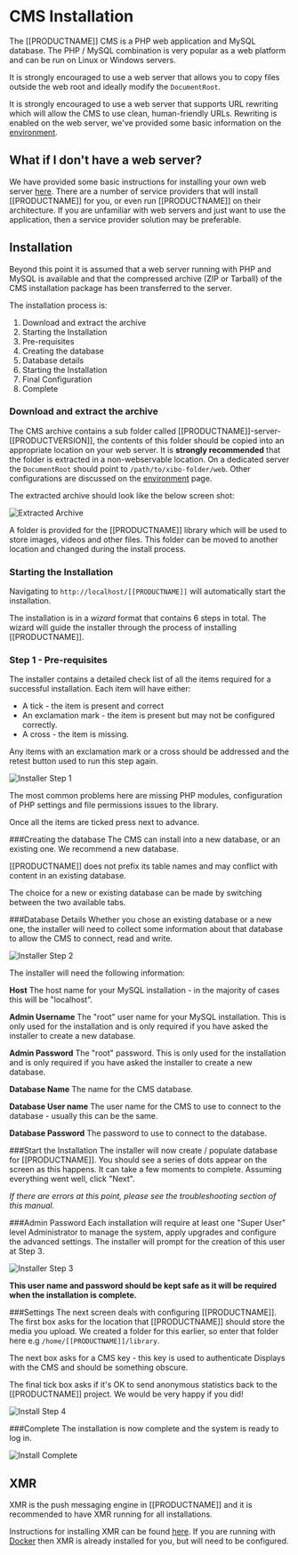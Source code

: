 <!--toc=getting_started-->
# CMS Installation
The [[PRODUCTNAME]] CMS is a PHP web application and MySQL database. The PHP / MySQL combination is very popular as a web platform and can be run on Linux or Windows servers.

It is strongly encouraged to use a web server that allows you to copy files outside the web root and ideally modify the `DocumentRoot`.

It is strongly encouraged to use a web server that supports URL rewriting which will allow the CMS to use clean, human-friendly URLs. Rewriting is enabled on the web server, we've provided some basic information on the [environment](install_environment.html).

## What if I don't have a web server?
We have provided some basic instructions for installing your own web server [here](install_environment.html). There are a number of service providers that will install [[PRODUCTNAME]] for you, or even run [[PRODUCTNAME]] on their architecture. If you are unfamiliar with web servers and just want to use the application, then a service provider solution may be preferable.


## Installation
Beyond this point it is assumed that a web server running with PHP and MySQL is available and that the compressed archive (ZIP or Tarball) of the CMS installation package has been transferred to the server.

The installation process is:

1. Download and extract the archive
2. Starting the Installation
3. Pre-requisites
4. Creating the database
5. Database details
6. Starting the Installation
7. Final Configuration
8. Complete

### Download and extract the archive
The CMS archive contains a sub folder called [[PRODUCTNAME]]-server-[[PRODUCTVERSION]], the contents of this folder should be copied into an appropriate location on your web server. It is **strongly recommended** that the folder is extracted in a non-webservable location. On a dedicated server the `DocumentRoot` should point to `/path/to/xibo-folder/web`. Other configurations are discussed on the [environment](install_environment.html) page.

The extracted archive should look like the below screen shot:

![Extracted Archive](img/win32_install_extracted.png)

A folder is provided for the [[PRODUCTNAME]] library which will be used to store images, videos and other files. This folder can be moved to another location and changed during the install process.



### Starting the Installation
Navigating to `http://localhost/[[PRODUCTNAME]]` will automatically start the installation.

The installation is in a _wizard_ format that contains 6 steps in total. The wizard will guide the installer through the process of installing [[PRODUCTNAME]].

### Step 1 - Pre-requisites
The installer contains a detailed check list of all the items required for a successful installation. Each item will have either:

* A tick - the item is present and correct
* An exclamation mark - the item is present but may not be configured correctly.
* A cross - the item is missing.

Any items with an exclamation mark or a cross should be addressed and the retest button used to run this step again.

![Installer Step 1](img/install_cms_step1.png)

The most common problems here are missing PHP modules, configuration of PHP settings and file permissions issues to the library.

Once all the items are ticked press next to advance.

###Creating the database
The CMS can install into a new database, or an existing one. We recommend a new database.

[[PRODUCTNAME]] does not prefix its table names and may conflict with content in an existing database.

The choice for a new or existing database can be made by switching between the two available tabs.

###Database Details
Whether you chose an existing database or a new one, the installer will need to collect some information about that database to allow the CMS to connect, read and write.

![Installer Step 2](img/install_cms_step2.png)

The installer will need the following information:

**Host**
The host name for your MySQL installation - in the majority of cases this will be "localhost".

**Admin Username**
The "root" user name for your MySQL installation. This is only used for the installation and is only required if you have asked the installer to create a new database.

**Admin Password**
The "root" password. This is only used for the installation and is only required if you have asked the installer to create a new database.

**Database Name**
The name for the CMS database.

**Database User name**
The user name for the CMS to use to connect to the database - usually this can be the same.

**Database Password**
The password to use to connect to the database.


###Start the Installation
The installer will now create / populate database for [[PRODUCTNAME]]. You should see a series of dots appear on the screen as this happens. It can take a few moments to complete. Assuming everything went well, click "Next".

_If there are errors at this point, please see the troubleshooting section of this manual._

###Admin Password
Each installation will require at least one "Super User" level Administrator to manage the system, apply upgrades and configure the advanced settings. The installer will prompt for the creation of this user at Step 3.

![Installer Step 3](img/install_cms_step3.png)

**This user name and password should be kept safe as it will be required when the installation is complete.**


###Settings
The next screen deals with configuring [[PRODUCTNAME]]. The first box asks for the location that [[PRODUCTNAME]] should store the media you upload. We created a folder for this earlier, so enter that folder here e.g `/home/[[PRODUCTNAME]]/library`.

The next box asks for a CMS key - this key is used to authenticate Displays with the CMS and should be something obscure.

The final tick box asks if it's OK to send anonymous statistics back to the [[PRODUCTNAME]] project. We would be very happy if you did!

![Install Step 4](img/install_cms_step4.png)

###Complete
The installation is now complete and the system is ready to log in.

![Install Complete](img/install_cms_complete.png)

## XMR
XMR is the push messaging engine in [[PRODUCTNAME]] and it is recommended to
 have XMR running for all installations.

Instructions for installing XMR can be found [here](xmr.html). If you are
 running with [Docker](install_docker.html) then XMR is already installed for
 you, but will need to be configured.
